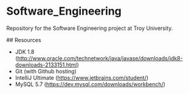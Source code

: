 # Software_Engineering
Repository for the Software Engineering project at Troy University.

## Resources

  - JDK 1.8 (http://www.oracle.com/technetwork/java/javase/downloads/jdk8-downloads-2133151.html)
  - Git (with Github hosting)
  - IntelliJ Ultimate (https://www.jetbrains.com/student/)
  - MySQL 5.7 (https://dev.mysql.com/downloads/workbench/)
